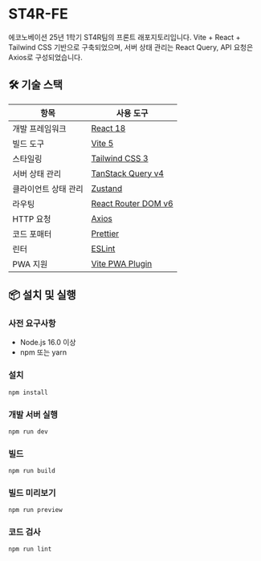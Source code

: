# ST4R-FE

에코노베이션 25년 1학기 ST4R팀의 프론트 래포지토리입니다.
Vite + React + Tailwind CSS 기반으로 구축되었으며, 서버 상태 관리는 React Query, API 요청은 Axios로 구성되었습니다.

## 🛠️ 기술 스택

| 항목                 | 사용 도구                                            |
| -------------------- | ---------------------------------------------------- |
| 개발 프레임워크      | [React 18](https://reactjs.org/)                     |
| 빌드 도구            | [Vite 5](https://vitejs.dev/)                        |
| 스타일링             | [Tailwind CSS 3](https://tailwindcss.com/)           |
| 서버 상태 관리       | [TanStack Query v4](https://tanstack.com/query/v4)   |
| 클라이언트 상태 관리 | [Zustand](https://zustand-demo.pmnd.rs/)             |
| 라우팅               | [React Router DOM v6](https://reactrouter.com/)      |
| HTTP 요청            | [Axios](https://axios-http.com/)                     |
| 코드 포매터          | [Prettier](https://prettier.io/)                     |
| 린터                 | [ESLint](https://eslint.org/)                        |
| PWA 지원             | [Vite PWA Plugin](https://vite-pwa-org.netlify.app/) |

## 📦 설치 및 실행

### 사전 요구사항

- Node.js 16.0 이상
- npm 또는 yarn

### 설치

```bash
npm install
```

### 개발 서버 실행

```bash
npm run dev
```

### 빌드

```bash
npm run build
```

### 빌드 미리보기

```bash
npm run preview
```

### 코드 검사

```bash
npm run lint
```
